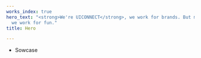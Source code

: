```yaml
---
works_index: true
hero_text: "<strong>We're UICONNECT</strong>, we work for brands. But most importantly,
  we work for fun."
title: Hero

---
```

<Hero :text="$page.frontmatter.hero_text" />
<WorksList />

<JournalList />

    

* Sowcase